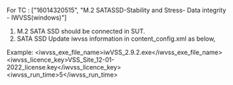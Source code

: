 For TC : ["16014320515", "M.2 SATASSD-Stability and Stress- Data integrity - IWVSS(windows)"]

1. M.2 SATA SSD should be connected in SUT.
2. SATA SSD
Update iwvss information in content_config.xml as below,

Example:
<ilvss>
    <!-- iwvss exe file name -->
    <iwvss_exe_file_name>iwVSS_2.9.2.exe</iwvss_exe_file_name>
    <!-- iwvss licence key file name -->
    <iwvss_licence_key>VSS_Site_12-01-2022_license.key</iwvss_licence_key>
    <!-- iwvss tool run time in minutes -->
    <iwvss_run_time>5</iwvss_run_time>
</ilvss>
